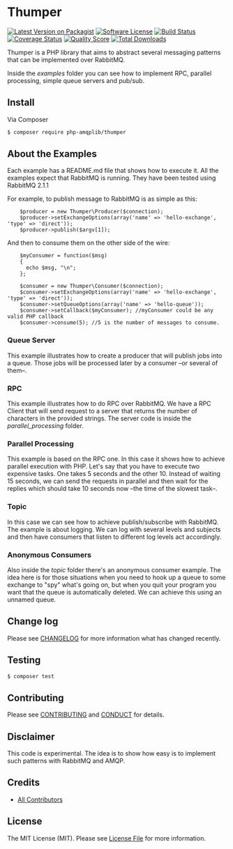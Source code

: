 # Thumper

[![Latest Version on Packagist][ico-version]][link-packagist]
[![Software License][ico-license]](LICENSE.md)
[![Build Status][ico-travis]][link-travis]
[![Coverage Status][ico-scrutinizer]][link-scrutinizer]
[![Quality Score][ico-code-quality]][link-code-quality]
[![Total Downloads][ico-downloads]][link-downloads]

Thumper is a PHP library that aims to abstract several messaging patterns that can be implemented over RabbitMQ.

Inside the _examples_ folder you can see how to implement RPC, parallel processing, simple queue servers and pub/sub.

## Install

Via Composer

``` bash
$ composer require php-amqplib/thumper
```

## About the Examples

Each example has a README.md file that shows how to execute it. All the examples expect that RabbitMQ is running. They have been tested using RabbitMQ 2.1.1

For example, to publish message to RabbitMQ is as simple as this:

		$producer = new Thumper\Producer($connection);
		$producer->setExchangeOptions(array('name' => 'hello-exchange', 'type' => 'direct'));
		$producer->publish($argv[1]);

And then to consume them on the other side of the wire:

		$myConsumer = function($msg)
		{
		  echo $msg, "\n";
		};

		$consumer = new Thumper\Consumer($connection);
		$consumer->setExchangeOptions(array('name' => 'hello-exchange', 'type' => 'direct'));
		$consumer->setQueueOptions(array('name' => 'hello-queue'));
		$consumer->setCallback($myConsumer); //myConsumer could be any valid PHP callback
		$consumer->consume(5); //5 is the number of messages to consume.

### Queue Server

This example illustrates how to create a producer that will publish jobs into a queue. Those jobs will be processed later by a consumer –or several of them–.

### RPC

This example illustrates how to do RPC over RabbitMQ. We have a RPC Client that will send request to a server that returns the number of characters in the provided strings. The server code is inside the _parallel\_processing_ folder.

### Parallel Processing

This example is based on the RPC one. In this case it shows how to achieve parallel execution with PHP. Let's say that you have to execute two expensive tasks. One takes 5 seconds and the other 10. Instead of waiting 15 seconds, we can send the requests in parallel and then wait for the replies which should take 10 seconds now –the time of the slowest task–.

### Topic

In this case we can see how to achieve publish/subscribe with RabbitMQ. The example is about logging. We can log with several levels and subjects and then have consumers that listen to different log levels act accordingly.

### Anonymous Consumers

Also inside the _topic_ folder there's an anonymous consumer example. The idea here is for those situations when you need to hook up a queue to some exchange to "spy" what's going on, but when you quit your program you want that the queue is automatically deleted. We can achieve this using an unnamed queue.

## Change log

Please see [CHANGELOG](CHANGELOG.md) for more information what has changed recently.

## Testing

``` bash
$ composer test
```

## Contributing

Please see [CONTRIBUTING](CONTRIBUTING.md) and [CONDUCT](CONDUCT.md) for details.

## Disclaimer

This code is experimental. The idea is to show how easy is to implement such patterns with RabbitMQ and AMQP.

## Credits

- [All Contributors][link-contributors]

## License

The MIT License (MIT). Please see [License File](LICENSE.md) for more information.

[ico-version]: https://img.shields.io/packagist/v/php-amqplib/thumper.svg?style=flat-square
[ico-license]: https://img.shields.io/badge/license-MIT-brightgreen.svg?style=flat-square
[ico-travis]: https://img.shields.io/travis/php-amqplib/thumper/master.svg?style=flat-square
[ico-scrutinizer]: https://img.shields.io/scrutinizer/coverage/g/php-amqplib/thumper.svg?style=flat-square
[ico-code-quality]: https://img.shields.io/scrutinizer/g/php-amqplib/thumper.svg?style=flat-square
[ico-downloads]: https://img.shields.io/packagist/dt/php-amqplib/thumper.svg?style=flat-square

[link-packagist]: https://packagist.org/packages/php-amqplib/thumper
[link-travis]: https://travis-ci.org/php-amqplib/thumper
[link-scrutinizer]: https://scrutinizer-ci.com/g/php-amqplib/thumper/code-structure
[link-code-quality]: https://scrutinizer-ci.com/g/php-amqplib/thumper
[link-downloads]: https://packagist.org/packages/php-amqplib/thumper
[link-author]: https://github.com/:author_username
[link-contributors]: ../../contributors
